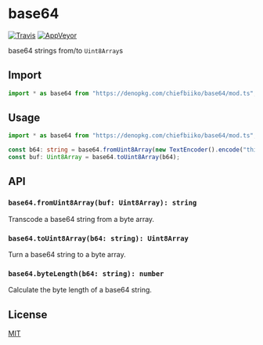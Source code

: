 # base64

[![Travis](http://img.shields.io/travis/chiefbiiko/base64.svg?style=flat)](http://travis-ci.org/chiefbiiko/base64) [![AppVeyor](https://ci.appveyor.com/api/projects/status/github/chiefbiiko/base64?branch=master&svg=true)](https://ci.appveyor.com/project/chiefbiiko/base64)

base64 strings from/to `Uint8Array`s

## Import

```ts
import * as base64 from "https://denopkg.com/chiefbiiko/base64/mod.ts";
```

## Usage

``` ts
import * as base64 from "https://denopkg.com/chiefbiiko/base64/mod.ts";

const b64: string = base64.fromUint8Array(new TextEncoder().encode("this is too much"));
const buf: Uint8Array = base64.toUint8Array(b64);
```

## API

### `base64.fromUint8Array(buf: Uint8Array): string`

Transcode a base64 string from a byte array.

### `base64.toUint8Array(b64: string): Uint8Array`

Turn a base64 string to a byte array.

### `base64.byteLength(b64: string): number`

Calculate the byte length of a base64 string.

## License

[MIT](./LICENSE)
